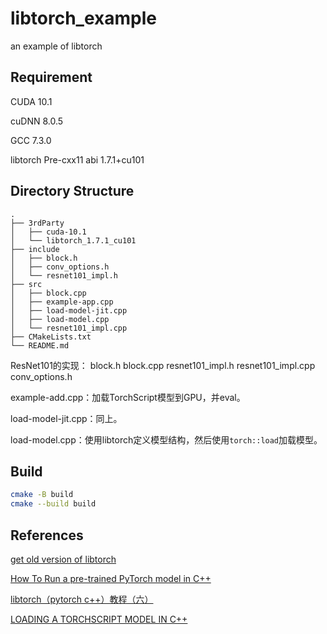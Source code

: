 # libtorch_example
an example of libtorch

## Requirement
CUDA 10.1

cuDNN 8.0.5

GCC 7.3.0

libtorch Pre-cxx11 abi 1.7.1+cu101

## Directory Structure

```
.
├── 3rdParty
│   ├── cuda-10.1
│   └── libtorch_1.7.1_cu101
├── include
│   ├── block.h
│   ├── conv_options.h
│   └── resnet101_impl.h
├── src
│   ├── block.cpp
│   ├── example-app.cpp
│   ├── load-model-jit.cpp
│   ├── load-model.cpp
│   └── resnet101_impl.cpp
├── CMakeLists.txt
└── README.md
```

ResNet101的实现：
    block.h block.cpp resnet101_impl.h resnet101_impl.cpp conv_options.h

example-add.cpp：加载TorchScript模型到GPU，并eval。

load-model-jit.cpp：同上。

load-model.cpp：使用libtorch定义模型结构，然后使用`torch::load`加载模型。

## Build
```bash
cmake -B build
cmake --build build
```

## References
[get old version of libtorch](https://github.com/pytorch/pytorch/issues/40961)

[How To Run a pre-trained PyTorch model in C++](https://jumpml.com/howto-pytorch-c++/output/)

[libtorch（pytorch c++）教程（六）](https://zhuanlan.zhihu.com/p/369930932)

[LOADING A TORCHSCRIPT MODEL IN C++](https://pytorch.org/tutorials/advanced/cpp_export.html)
